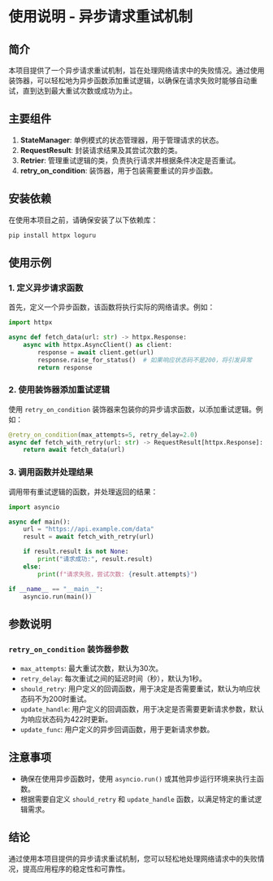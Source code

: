 # 使用说明 - 异步请求重试机制

## 简介

本项目提供了一个异步请求重试机制，旨在处理网络请求中的失败情况。通过使用装饰器，可以轻松地为异步函数添加重试逻辑，以确保在请求失败时能够自动重试，直到达到最大重试次数或成功为止。

## 主要组件

1. **StateManager**: 单例模式的状态管理器，用于管理请求的状态。
2. **RequestResult**: 封装请求结果及其尝试次数的类。
3. **Retrier**: 管理重试逻辑的类，负责执行请求并根据条件决定是否重试。
4. **retry_on_condition**: 装饰器，用于包装需要重试的异步函数。

## 安装依赖

在使用本项目之前，请确保安装了以下依赖库：

```bash
pip install httpx loguru
```

## 使用示例

### 1. 定义异步请求函数

首先，定义一个异步函数，该函数将执行实际的网络请求。例如：

```python
import httpx

async def fetch_data(url: str) -> httpx.Response:
    async with httpx.AsyncClient() as client:
        response = await client.get(url)
        response.raise_for_status()  # 如果响应状态码不是200，将引发异常
        return response
```

### 2. 使用装饰器添加重试逻辑

使用 `retry_on_condition` 装饰器来包装你的异步请求函数，以添加重试逻辑。例如：

```python
@retry_on_condition(max_attempts=5, retry_delay=2.0)
async def fetch_with_retry(url: str) -> RequestResult[httpx.Response]:
    return await fetch_data(url)
```

### 3. 调用函数并处理结果

调用带有重试逻辑的函数，并处理返回的结果：

```python
import asyncio

async def main():
    url = "https://api.example.com/data"
    result = await fetch_with_retry(url)

    if result.result is not None:
        print("请求成功:", result.result)
    else:
        print(f"请求失败，尝试次数: {result.attempts}")

if __name__ == "__main__":
    asyncio.run(main())
```

## 参数说明

### `retry_on_condition` 装饰器参数

- `max_attempts`: 最大重试次数，默认为30次。
- `retry_delay`: 每次重试之间的延迟时间（秒），默认为1秒。
- `should_retry`: 用户定义的回调函数，用于决定是否需要重试，默认为响应状态码不为200时重试。
- `update_handle`: 用户定义的回调函数，用于决定是否需要更新请求参数，默认为响应状态码为422时更新。
- `update_func`: 用户定义的异步回调函数，用于更新请求参数。

## 注意事项

- 确保在使用异步函数时，使用 `asyncio.run()` 或其他异步运行环境来执行主函数。
- 根据需要自定义 `should_retry` 和 `update_handle` 函数，以满足特定的重试逻辑需求。

## 结论

通过使用本项目提供的异步请求重试机制，您可以轻松地处理网络请求中的失败情况，提高应用程序的稳定性和可靠性。
